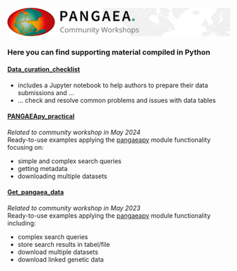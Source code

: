 ![PANGAEA Logo](../banner.png)

### Here you can find supporting material compiled in Python
#### [Data_curation_checklist](./Data_curation_checklist)
* includes a Jupyter notebook to help authors to prepare their data submissions and …
* … check and resolve common problems and issues with data tables
#### [PANGAEApy_practical](./PANGAEApy_practical)
*Related to community workshop in May 2024*  
Ready-to-use examples applying the [pangaeapy](https://pypi.org/project/pangaeapy/) module functionality focusing on: 
* simple and complex search queries
* getting metadata
* downloading multiple datasets
#### [Get_pangaea_data](./Get_pangaea_data)
*Related to community workshop in May 2023*  
Ready-to-use examples applying the [pangaeapy](https://pypi.org/project/pangaeapy/) module functionality including:
* complex search queries
* store search results in tabel/file
* download multiple datasets
* download linked genetic data
